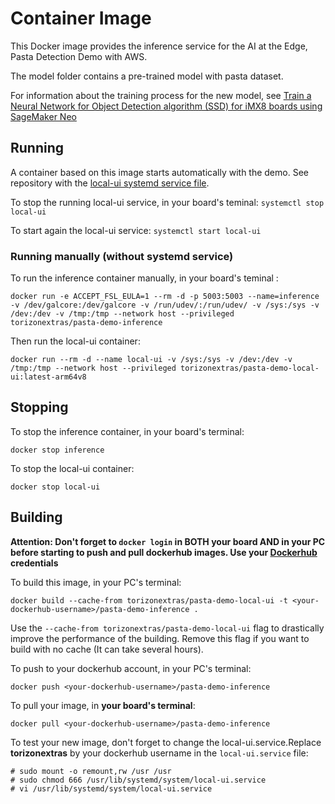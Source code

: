 # Container Image #

This Docker image provides the inference service for the AI at the Edge, Pasta Detection Demo with AWS.

The model folder contains a pre-trained model with pasta dataset.

For information about the training process for the new model, see [Train a Neural Network for Object Detection algorithm (SSD) for iMX8 boards using SageMaker Neo](https://developer.toradex.com/knowledge-base/train-ssd-for-imx8-boards)


## Running ##

A container based on this image starts automatically with the demo. See repository with the [local-ui systemd service file](https://github.com/toradex/meta-pasta-demo/blob/master/recipes-containers/local-ui/files/local-ui.service).

To stop the running local-ui service, in your board's teminal:
`systemctl stop local-ui`

To start again the local-ui service:
`systemctl start local-ui`

### Running manually (without systemd service) ###

To run the inference container manually, in your board's teminal :

`docker run -e ACCEPT_FSL_EULA=1 --rm -d -p 5003:5003 --name=inference -v /dev/galcore:/dev/galcore -v /run/udev/:/run/udev/ -v /sys:/sys -v /dev:/dev -v /tmp:/tmp --network host --privileged torizonextras/pasta-demo-inference`

Then run the local-ui container:

`docker run --rm -d --name local-ui -v /sys:/sys -v /dev:/dev -v /tmp:/tmp --network host --privileged torizonextras/pasta-demo-local-ui:latest-arm64v8`

## Stopping ##

To stop the inference container, in your board's terminal:

`docker stop inference`

To stop the local-ui container:

`docker stop local-ui`

## Building ##

**Attention: Don't forget to `docker login` in BOTH your board AND in your PC before starting to push and pull dockerhub images. Use your [Dockerhub](http://dockerhub.com) credentials**

To build this image, in your PC's terminal:

`docker build --cache-from torizonextras/pasta-demo-local-ui -t <your-dockerhub-username>/pasta-demo-inference .`

Use the `--cache-from torizonextras/pasta-demo-local-ui` flag to drastically improve the performance of the building. Remove this flag if you want to build with no cache (It can take several hours).

To push to your dockerhub account, in your PC's terminal:

`docker push <your-dockerhub-username>/pasta-demo-inference`

To pull your image, in **your board's terminal**:

`docker pull <your-dockerhub-username>/pasta-demo-inference`

To test your new image, don't forget to change the local-ui.service.Replace **torizonextras** by your dockerhub username in the `local-ui.service` file:

```
# sudo mount -o remount,rw /usr /usr
# sudo chmod 666 /usr/lib/systemd/system/local-ui.service
# vi /usr/lib/systemd/system/local-ui.service
```
